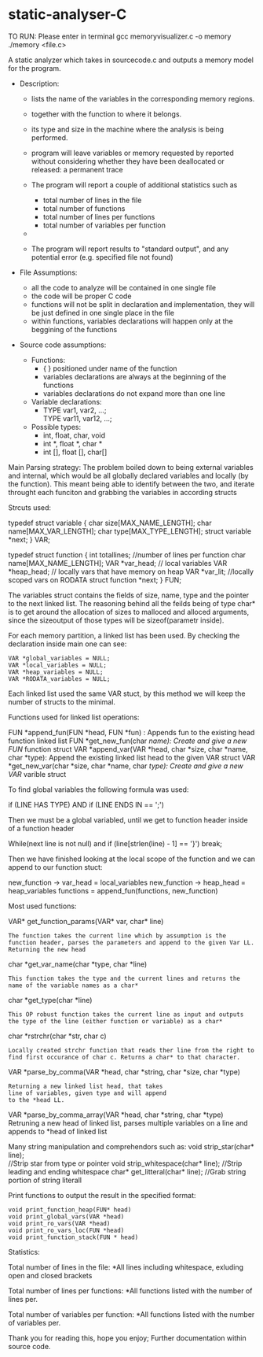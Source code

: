 # static-analyser-C

TO RUN:
Please enter in terminal
gcc memoryvisualizer.c -o memory
./memory <file.c>


A static analyzer which takes in sourcecode.c and outputs a memory model for the program.
- Description:
    - lists the name of the variables in the corresponding memory regions.
    - together with the function to where it belongs.
    - its type and size in the machine where the analysis is being performed.
    - program will leave variables or memory requested by  reported without considering whether they have been deallocated or released: a permanent trace

    - The program will report a couple of additional statistics such as
        - total number of lines in the file
        - total number of functions
        - total number of lines per functions
        - total number of variables per function
    - 
    - The program will report results to "standard output", and any potential error (e.g. specified file not found) 

- File Assumptions:
    - all the code to analyze will be contained in one single file
    - the code will be proper C code
    - functions will not be split in declaration and implementation, they will be just defined in one single place in the file
    - within functions, variables declarations will happen only at the beggining of the functions
   
- Source code assumptions:
    - Functions:
        - { }  positioned under name of the function
        - variables declarations are always at the beginning of the functions 
        - variables declarations do not expand more than one line 
    - Variable declarations:
        -  TYPE var1, var2, ...;	
 TYPE var11, var12, ...; 
    - Possible types:
        - int, float, char, void
        - int *, float *, char *
        - int [], float [], char[]

Main Parsing strategy:
The problem boiled down to being external variables and internal, which would be all globally declared variables and locally (by the function). This meant being able to identify between the two, and iterate throught each funciton and grabbing the variables in according structs

Strcuts used:

typedef struct variable {
  char size[MAX_NAME_LENGTH];
  char name[MAX_VAR_LENGTH];
  char type[MAX_TYPE_LENGTH];
  struct variable *next;
} VAR;

typedef struct function {
  int totallines; //number of lines per function
  char name[MAX_NAME_LENGTH];
  VAR *var_head;  // local variables
  VAR *heap_head; // locally vars that have memory on heap
  VAR *var_lit; //locally scoped vars on RODATA
  struct function *next;
} FUN;


The variables struct contains the fields of size, name, type and the pointer to the next linked list. The reasoning behind all the feilds being of type char* is to get around the allocation of sizes to malloced and alloced arguments, since the sizeoutput of those types will be sizeof(parametr inside).

For each memory partition, a linked list has been used. By checking the declaration inside main one can see:
   
    VAR *global_variables = NULL;
    VAR *local_variables = NULL;
    VAR *heap_variables = NULL;
    VAR *RODATA_variables = NULL;

Each linked list used the same VAR stuct, by this method we will keep the number of structs to the minimal.

Functions used for linked list operations:

FUN *append_fun(FUN *head, FUN *fun) : 
    Appends fun to the existing head function linked list
FUN *get_new_fun(char *name):
    Create and give a new FUN* function struct
VAR *append_var(VAR *head, char *size, char *name, char *type):
    Append the existing linked list head to the given VAR struct
VAR *get_new_var(char *size, char *name, char *type):
    Create and give a new VAR* varible struct


To find global variables the following formula was used:

if (LINE HAS TYPE) AND if (LINE ENDS IN  == ';') 

Then we must be a global variabled, until we get to function header
inside of a function header 

While(next line is not null) and if (line[strlen(line) - 1] == '}') break; 

Then we have finished looking at the local scope of the function and we can append to our function stuct:

new_function -> var_head = local_variables
new_function -> heap_head = heap_variables
functions = append_fun(functions, new_function)


Most used functions:

VAR* get_function_params(VAR* var, char* line)

    The function takes the current line which by assumption is the function header, parses the parameters and append to the given Var LL. Returning the new head

char *get_var_name(char *type, char *line)

    This function takes the type and the current lines and returns the name of the variable names as a char*

char *get_type(char *line)

    This OP robust function takes the current line as input and outputs the type of the line (either function or variable) as a char*

char *rstrchr(char *str, char c)

    Locally created strchr function that reads ther line from the right to find first occurance of char c. Returns a char* to that character.

VAR *parse_by_comma(VAR *head, char *string, char *size, char *type)

    Returning a new linked list head, that takes
    line of variables, given type and will append 
    to the *head LL. 
    
VAR *parse_by_comma_array(VAR *head, char *string, char *type)
    Retruning a new head of linked list, parses
    multiple variables on a line and appends to *head of linked list

Many string manipulation and comprehendors such as:
    void strip_star(char* line);  
    //Strip star from type or pointer
    void strip_whitespace(char* line);
    //Strip leading and ending whitespace
    char* get_litteral(char* line);
    //Grab string portion of string literall

Print functions to output the result in the specified format:

    void print_function_heap(FUN* head)
    void print_global_vars(VAR *head) 
    void print_ro_vars(VAR *head)
    void print_ro_vars_loc(FUN *head)
    void print_function_stack(FUN * head)

Statistics:

 Total number of lines in the file: 
    *All lines including whitespace, exluding open and closed brackets

 Total number of lines per functions:
    *All functions listed with the number of lines
    per.

 Total number of variables per function:
    *All functions listed with the number of variables per.



Thank you for reading this, hope you enjoy;
Further documentation within source code.



